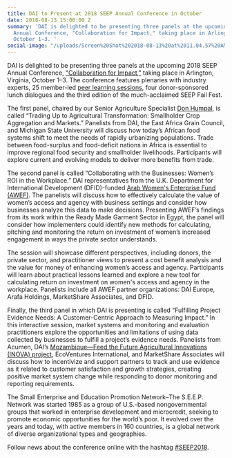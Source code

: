 ```yaml
---
title: DAI to Present at 2018 SEEP Annual Conference in October
date: 2018-08-13 15:00:00 Z
summary: 'DAI is delighted to be presenting three panels at the upcoming 2018 SEEP
  Annual Conference, "Collaboration for Impact," taking place in Arlington, Virginia,
  October 1–3. '
social-image: "/uploads/Screen%20Shot%202018-08-13%20at%2011.04.57%20AM.png"
---
```


DAI is delighted to be presenting three panels at the upcoming 2018 SEEP Annual Conference, ["Collaboration for Impact,"](https://seepnetwork.org/Theme-Technical-Tracks) taking place in Arlington, Virginia, October 1–3. The conference features plenaries with industry experts, 25 member-led [peer learning sessions](https://seepnetwork.org/Peer-Learning-Sessions), four donor-sponsored lunch dialogues and the third edition of the much-acclaimed SEEP Fail Fest. 

<!--more-->

The first panel, chaired by our Senior Agriculture Specialist [Don Humpal](https://www.dai.com/who-we-are/our-team/don-humpal), is called “Trading Up to Agricultural Transformation: Smallholder Crop Aggregation and Markets.” Panelists from DAI, the East Africa Grain Council, and Michigan State University will discuss how today’s African food systems shift to meet the needs of rapidly urbanizing populations. Trade between food-surplus and food-deficit nations in Africa is essential to improve regional food security and smallholder livelihoods. Participants will explore current and evolving models to deliver more benefits from trade. 

The second panel is called “Collaborating with the Businesses: Women’s ROI in the Workplace.” DAI representatives from the U.K. Department for International Development (DFID)-funded [Arab Women's Enterprise Fund (AWEF)](https://www.dai.com/our-work/projects/jordan-egypt-and-palestine-arab-women-enterprise-fund). The panelists will discuss how to effectively calculate the value of women’s access and agency with business settings and consider how businesses analyze this data to make decisions. Presenting AWEF’s findings from its work within the Ready Made Garment Sector in Egypt, the panel will consider how implementers could identify new methods for calculating, pitching and monitoring the return on investment of women’s increased engagement in ways the private sector understands. 

The session will showcase different perspectives, including donors, the private sector, and practitioner views to present a cost benefit analysis and the value for money of enhancing women’s access and agency. Participants will learn about practical lessons learned and explore a new tool for calculating return on investment on women's access and agency in the workplace. Panelists include all AWEF partner organizations: DAI Europe, Arafa Holdings, MarketShare Associates, and DFID.

Finally, the third panel in which DAI is presenting is called “Fulfilling Project Evidence Needs: A Customer-Centric Approach to Measuring Impact.” In this interactive session, market systems and monitoring and evaluation practitioners explore the opportunities and limitations of using data collected by businesses to fulfill a project’s evidence needs. Panelists from Acumen, DAI’s [Mozambique—Feed the Future Agricultural Innovations (INOVA) project](https://www.dai.com/our-work/projects/mozambique-feed-the-future-agricultural-innovations-inova-project-description), EcoVentures International, and MarketShare Associates will discuss how to incentivize and support partners to track and use evidence as it related to customer satisfaction and growth strategies, creating positive market system change while responding to donor monitoring and reporting requirements.

The Small Enterprise and Education Promotion Network–The S.E.E.P. Network was started 1985 as a group of U.S.-based nongovernmental groups that worked in enterprise development and microcredit, seeking to promote economic opportunities for the world’s poor. It evolved over the years and today, with active members in 160 countries, is a global network of diverse organizational types and geographies.

Follow news about the conference online with the hashtag [#SEEP2018](https://twitter.com/hashtag/SEEP2018?src=hash&lang=en).